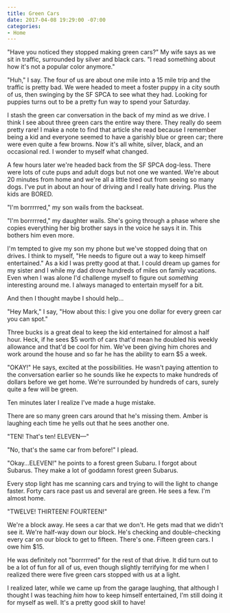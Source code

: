 ```yaml
---
title: Green Cars
date: 2017-04-08 19:29:00 -07:00
categories:
- Home
---
```


"Have you noticed they stopped making green cars?" My wife says as we sit in traffic, surrounded by silver and black cars. "I read something about how it's not a popular color anymore."

"Huh," I say. The four of us are about one mile into a 15 mile trip and the traffic is pretty bad. We were headed to meet a foster puppy in a city south of us, then swinging by the SF SPCA to see what they had. Looking for puppies turns out to be a pretty fun way to spend your Saturday.

I stash the green car conversation in the back of my mind as we drive. I think I see about three green cars the entire way there. They really do seem pretty rare! I make a note to find that article she read because I remember being a kid and everyone seemed to have a garishly blue or green car; there were even quite a few browns. Now it's all white, silver, black, and an occasional red. I wonder to myself what changed.

A few hours later we're headed back from the SF SPCA dog-less. There were lots of cute pups and adult dogs but not one we wanted. We're about 20 minutes from home and we're all a little tired out from seeing so many dogs. I've put in about an hour of driving and I really hate driving. Plus the kids are BORED.

"I'm borrrrred," my son wails from the backseat.

"I'm borrrrred," my daughter wails. She's going through a phase where she copies everything her big brother says in the voice he says it in. This bothers him even more.

I'm tempted to give my son my phone but we've stopped doing that on drives. I think to myself, "He needs to figure out a way to keep himself entertained." As a kid I was pretty good at that. I could dream up games for my sister and I while my dad drove hundreds of miles on family vacations. Even when I was alone I'd challenge myself to figure out *something* interesting around me. I always managed to entertain myself for a bit.

And then I thought maybe I should help…

"Hey Mark," I say, "How about this: I give you one dollar for every green car you can spot."

Three bucks is a great deal to keep the kid entertained for almost a half hour. Heck, if he sees $5 worth of cars that'd mean he doubled his weekly allowance and that'd be cool for him. We've been giving him chores and work around the house and so far he has the ability to earn $5 a week.

"OKAY!" He says, excited at the possibilities. He wasn't paying attention to the conversation earlier so he sounds like he expects  to make hundreds of dollars before we get home. We're surrounded by hundreds of cars, surely quite a few will be green.

Ten minutes later I realize I've made a huge mistake.

There are so many green cars around that he's missing them. Amber is laughing each time he yells out that he sees another one.

"TEN! That's ten! ELEVEN—"

"No, that's the same car from before!" I plead.

"Okay…ELEVEN!" he points to a forest green Subaru. I forgot about Subarus. They make a lot of goddamn forest green Subarus.

Every stop light has me scanning cars and trying to will the light to change faster. Forty cars race past us and several are green. He sees a few. I'm almost home.

"TWELVE! THIRTEEN! FOURTEEN!"

We're a block away. He sees a car that we don't. He gets mad that we didn't see it. We're half-way down our block. He's checking and double-checking every car on our block to get to fifteen. There's one. Fifteen green cars. I owe him $15.

He was definitely not "borrrrred" for the rest of that drive. It did turn out to be a lot of fun for all of us, even though slightly terrifying for me when I realized there were five green cars stopped with us at a light.

I realized later, while we came up from the garage laughing, that although I thought I was teaching *him* how to keep himself entertained, I'm still doing it for myself as well. It's a pretty good skill to have!